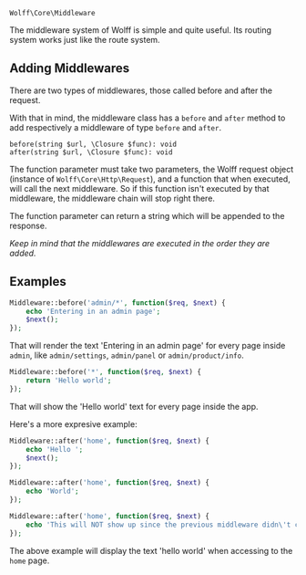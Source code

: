`Wolff\Core\Middleware`

The middleware system of Wolff is simple and quite useful. Its routing system works just like the route system.

## Adding Middlewares

There are two types of middlewares, those called before and after the request.

With that in mind, the middleware class has a `before` and `after` method to add respectively a middleware of type `before` and `after`.

`before(string $url, \Closure $func): void`  
`after(string $url, \Closure $func): void`

The function parameter must take two parameters, the Wolff request object (instance of `Wolff\Core\Http\Request`), and a function that when executed, will call the next middleware. So if this function isn't executed by that middleware, the middleware chain will stop right there.

The function parameter can return a string which will be appended to the response.

_Keep in mind that the middlewares are executed in the order they are added._

## Examples

```php
Middleware::before('admin/*', function($req, $next) {
    echo 'Entering in an admin page';
    $next();
});
```

That will render the text 'Entering in an admin page' for every page inside `admin`, like `admin/settings`, `admin/panel` or `admin/product/info`.


```php
Middleware::before('*', function($req, $next) {
    return 'Hello world';
});
```

That will show the 'Hello world' text for every page inside the app.

Here's a more expresive example:

```php
Middleware::after('home', function($req, $next) {
    echo 'Hello ';
    $next();
});

Middleware::after('home', function($req, $next) {
    echo 'World';
});

Middleware::after('home', function($req, $next) {
    echo 'This will NOT show up since the previous middleware didn\'t call next';
});
```

The above example will display the text 'hello world' when accessing to the `home` page.
